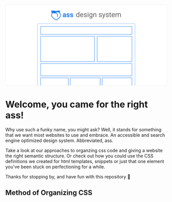 <img width="1000" src="https://github.com/niquet/ass-design-system/blob/master/ass_design_system_alternative.png">

# Welcome, you came for the right ass!

Why use such a funky name, you might ask? Well, it stands for something that we want most websites to use and embrace. An accessible and search engine optimized design system. Abbreviated, ass. 

Take a look at our approaches to organzing css code and giving a website the right semantic structure. Or check out how you could use the CSS definitions we created for html templates, snippets or just that one element you've been stuck on perfectioning for a while.

Thanks for stopping by, and have fun with this repository :wave:

## Method of Organizing CSS

